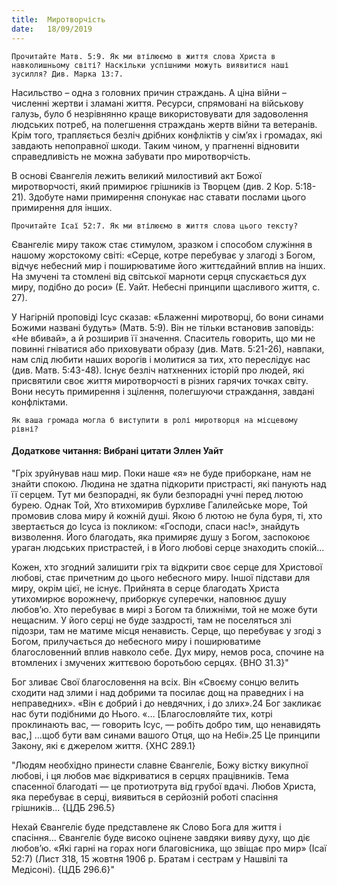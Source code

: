 ```yaml
---
title:  Миротворчість
date:   18/09/2019
---
```


`Прочитайте Матв. 5:9. Як ми втілюємо в життя слова Христа в навколишньому світі? Наскільки успішними можуть виявитися наші зусилля? Див. Марка 13:7.`

Насильство – одна з головних причин страждань. А ціна війни – численні жертви і зламані життя. Ресурси, спрямовані на військову галузь, було б незрівнянно краще використовувати для задоволення людських потреб, на полегшення страждань жертв війни та ветеранів. Крім того, трапляється безліч дрібних конфліктів у сім’ях і громадах, які завдають непоправної шкоди. Таким чином, у прагненні відновити справедливість не можна забувати про миротворчість.

В основі Євангелія лежить великий милостивий акт Божої миротворчості, який примирює грішників із Творцем (див. 2 ​​Кор. 5:18-21). Здобуте нами примирення спонукає нас ставати послами цього примирення для інших.

`Прочитайте Ісаї 52:7. Як ми втілюємо в життя слова цього тексту?`

Євангеліє миру також стає стимулом, зразком і способом служіння в нашому жорстокому світі: «Серце, котре перебуває у злагоді з Богом, відчує небесний мир і поширюватиме його життєдайний вплив на інших. На змучені та стомлені від світської марноти серця спускається дух миру, подібно до роси» (Е. Уайт. Небесні принципи щасливого життя, с. 27).

У Нагірній проповіді Ісус сказав: «Блаженні миротворці, бо вони синами Божими названі будуть» (Матв. 5:9). Він не тільки встановив заповідь: «Не вбивай», а й розширив її значення. Спаситель говорить, що ми не повинні гніватися або приховувати образу (див. Матв. 5:21-26), навпаки, нам слід любити наших ворогів і молитися за тих, хто переслідує нас (див. Матв. 5:43-48). Існує безліч натхненних історій про людей, які присвятили своє життя миротворчості в різних гарячих точках світу. Вони несуть примирення і зцілення, полегшуючи страждання, завдані конфліктами.

`Як ваша громада могла б виступити в ролі миротворця на місцевому рівні?`

#### Додаткове читання: Вибрані цитати Эллен Уайт

"Гріх зруйнував наш мир. Поки наше «я» не буде приборкане, нам не знайти спокою. Людина не здатна підкорити пристрасті, які панують над її серцем. Тут ми безпорадні, як були безпорадні учні перед лютою бурею. Однак Той, Хто втихомирив бурхливе Галилейське море, Той промовив слова миру й кожній душі. Якою б лютою не була буря, ті, хто звертається до Ісуса із покликом: «Господи, спаси нас!», знайдуть визволення. Його благодать, яка примиряє душу з Богом, заспокоює ураган людських пристрастей, і в Його любові серце знаходить спокій...

Кожен, хто згодний залишити гріх та відкрити своє серце для Христової любові, стає причетним до цього небесного миру. Іншої підстави для миру, окрім цієї, не існує. Прийнята в серце благодать Христа утихомирює ворожнечу, приборкує суперечки, наповнює душу любов’ю. Хто перебуває в мирі з Богом та ближніми, той не може бути нещасним. У його серці не буде заздрості, там не поселяться злі підозри, там не матиме місця ненависть. Серце, що перебуває у згоді з Богом, прилучається до небесного миру і поширюватиме благословенний вплив навколо себе. Дух миру, немов роса, спочине на втомлених і змучених життєвою боротьбою серцях. {ВНО 31.3}"

Бог зливає Свої благословення на всіх. Він «Своєму сонцю велить сходити над злими і над добрими та посилає дощ на праведних і на неправедних». «Він є добрий і до невдячних, і до злих».24 Бог закликає нас бути подібними до Нього. «… [Благословляйте тих, котрі проклинають вас, — говорить Ісус, — робіть добро тим, що ненавидять вас,] …щоб бути вам синами вашого Отця, що на Небі».25 Це принципи Закону, які є джерелом життя. {ХНС 289.1}

"Людям необхідно принести славне Євангеліє, Божу вістку викупної любові, і ця любов має відкриватися в серцях працівників. Тема спасенної благодаті — це протиотрута від грубої вдачі. Любов Христа, яка перебуває в серці, виявиться в серйозній роботі спасіння грішників... {ЦДБ 296.5}

Нехай Євангеліє буде представлене як Слово Бога для життя і спасіння... Євангеліє буде високо оцінене завдяки вияву духу, що діє любов’ю. «Які гарні на горах ноги благовісника, що звіщає про мир» (Ісаї 52:7) (Лист 318, 15 жовтня 1906 р. Братам і сестрам у Нашвілі та Медісоні). {ЦДБ 296.6}"